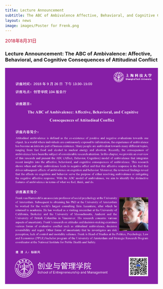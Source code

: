 ```yaml
---
title: Lecture Announcement
subtitle: The ABC of Ambivalence Affective, Behavioral, and Cognitive Consequences of Attitudinal Conflict
layout: news
image: images/Poster for Frenk.png
---
```


<span style="font-size: 15px !important; color: #BD0026;">2018年8月31日</span> 
### Lecture Announcement: The ABC of Ambivalence: Affective, Behavioral, and Cognitive Consequences of Attitudinal Conflict
<div align="center"><img src="images/Poster for Frenk.png" width="600" align="center" /></div><br>